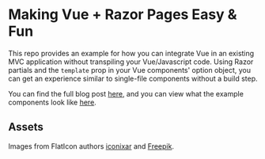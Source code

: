 
# Making Vue + Razor Pages Easy & Fun

This repo provides an example for how you can integrate Vue in an existing MVC application without transpiling your Vue/Javascript code. Using Razor partials and the `template` prop in your Vue components' option object, you can get an experience similar to single-file components without a build step. 

You can find the full blog post [here](https://rhzo.me/posts/making-vue-plus-razor-easy-and-fun), and you can view what the example components look like [here](https://mducharm.github.io/RazorPagesWithVue/wwwroot/example.html).

## Assets
Images from FlatIcon authors [iconixar](https://www.flaticon.com/authors/iconixar) and [Freepik](https://www.freepik.com/).
